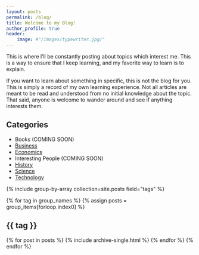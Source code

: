 ```yaml
---
layout: posts
permalink: /blog/
title: Welcome to my Blog!
author_profile: true
header:
    image: #"/images/typewriter.jpg/"
---
```

This is where I’ll be constantly posting about topics which interest me. This is a way to ensure that I keep learning, and my favorite way to learn is to explain.

If you want to learn about something in specific, this is not the blog for you. This is simply a record of my own learning experience. Not all articles are meant to be read and understood from no initial knowledge about the topic. That said, anyone is welcome to wander around and see if anything interests them.


## Categories
- Books (COMING SOON)
- [Business](#business)
- [Economics](#economics)
- Interesting People (COMING SOON)
- [History](#history)
- [Science](#science)
- [Technology](#technology)
<!-- - [Thoughts](#thoughts) -->



<!--- {% include category-list.html %} --->

{% include group-by-array collection=site.posts field="tags" %}

{% for tag in group_names %}
  {% assign posts = group_items[forloop.index0] %}
  <h2 id="{{ tag | slugify }}" class="archive__subtitle">{{ tag }}</h2>
  {% for post in posts %}
    {% include archive-single.html %}
  {% endfor %}
{% endfor %}
